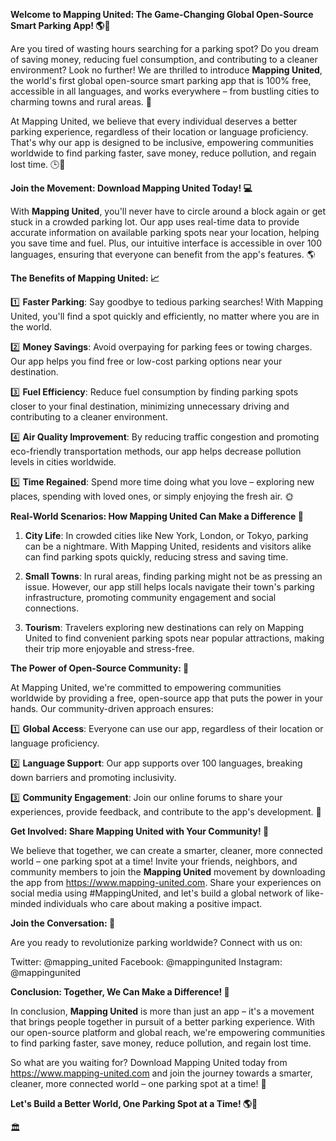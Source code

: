 **Welcome to Mapping United: The Game-Changing Global Open-Source Smart Parking App! 🌎🚗**

Are you tired of wasting hours searching for a parking spot? Do you dream of saving money, reducing fuel consumption, and contributing to a cleaner environment? Look no further! We are thrilled to introduce **Mapping United**, the world's first global open-source smart parking app that is 100% free, accessible in all languages, and works everywhere – from bustling cities to charming towns and rural areas. 🌟

At Mapping United, we believe that every individual deserves a better parking experience, regardless of their location or language proficiency. That's why our app is designed to be inclusive, empowering communities worldwide to find parking faster, save money, reduce pollution, and regain lost time. 🕒️💚

**Join the Movement: Download Mapping United Today! 💻**

With **Mapping United**, you'll never have to circle around a block again or get stuck in a crowded parking lot. Our app uses real-time data to provide accurate information on available parking spots near your location, helping you save time and fuel. Plus, our intuitive interface is accessible in over 100 languages, ensuring that everyone can benefit from the app's features. 🌎

**The Benefits of Mapping United: 📈**

1️⃣ **Faster Parking**: Say goodbye to tedious parking searches! With Mapping United, you'll find a spot quickly and efficiently, no matter where you are in the world.

2️⃣ **Money Savings**: Avoid overpaying for parking fees or towing charges. Our app helps you find free or low-cost parking options near your destination.

3️⃣ **Fuel Efficiency**: Reduce fuel consumption by finding parking spots closer to your final destination, minimizing unnecessary driving and contributing to a cleaner environment.

4️⃣ **Air Quality Improvement**: By reducing traffic congestion and promoting eco-friendly transportation methods, our app helps decrease pollution levels in cities worldwide.

5️⃣ **Time Regained**: Spend more time doing what you love – exploring new places, spending with loved ones, or simply enjoying the fresh air. 🌞

**Real-World Scenarios: How Mapping United Can Make a Difference 💪**

1. **City Life**: In crowded cities like New York, London, or Tokyo, parking can be a nightmare. With Mapping United, residents and visitors alike can find parking spots quickly, reducing stress and saving time.

2. **Small Towns**: In rural areas, finding parking might not be as pressing an issue. However, our app still helps locals navigate their town's parking infrastructure, promoting community engagement and social connections.

3. **Tourism**: Travelers exploring new destinations can rely on Mapping United to find convenient parking spots near popular attractions, making their trip more enjoyable and stress-free.

**The Power of Open-Source Community: 🌟**

At Mapping United, we're committed to empowering communities worldwide by providing a free, open-source app that puts the power in your hands. Our community-driven approach ensures:

1️⃣ **Global Access**: Everyone can use our app, regardless of their location or language proficiency.

2️⃣ **Language Support**: Our app supports over 100 languages, breaking down barriers and promoting inclusivity.

3️⃣ **Community Engagement**: Join our online forums to share your experiences, provide feedback, and contribute to the app's development. 🤝

**Get Involved: Share Mapping United with Your Community! 🌈**

We believe that together, we can create a smarter, cleaner, more connected world – one parking spot at a time! Invite your friends, neighbors, and community members to join the **Mapping United** movement by downloading the app from https://www.mapping-united.com. Share your experiences on social media using #MappingUnited, and let's build a global network of like-minded individuals who care about making a positive impact.

**Join the Conversation: 🤝**

Are you ready to revolutionize parking worldwide? Connect with us on:

Twitter: @mapping_united
Facebook: @mappingunited
Instagram: @mappingunited

**Conclusion: Together, We Can Make a Difference! 💚**

In conclusion, **Mapping United** is more than just an app – it's a movement that brings people together in pursuit of a better parking experience. With our open-source platform and global reach, we're empowering communities to find parking faster, save money, reduce pollution, and regain lost time.

So what are you waiting for? Download Mapping United today from https://www.mapping-united.com and join the journey towards a smarter, cleaner, more connected world – one parking spot at a time! 💖

**Let's Build a Better World, One Parking Spot at a Time! 🌎💚**

🏛️